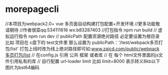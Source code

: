 # morepagecli

//本项目为webpack2.0+ vue 多页面自动构建打包配置+开发环境  //更多功能敬请期待 //作者很菜qq:534111616 wx:b83287403
//打包指令 npm run build
// 虚拟运行指令 npm run dev
// publicPath 配置资源绝对路径 必定要设置为根目录 比如 项目在 c盘下的 test文件里
    那么设置为 publicPath：'/test/webpack多页打包/list' 打包上线时改为线上绝对路径即可如:www.zaicd.com/public/webpack多页打包/list
// 在config.js 引用 公共 框架 或者库
// 在 每个 html文件里面的js文件引用私有的库
// 自行配置 url-loader limit 比如 limit=8000 表示转义8kb以下图片为bst64编码
